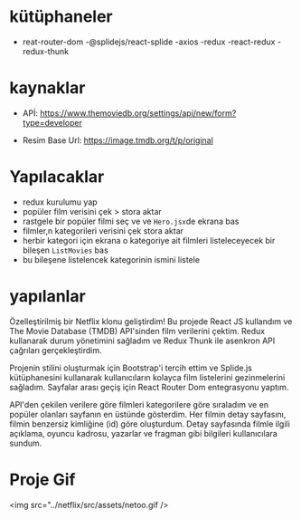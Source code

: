 # kütüphaneler

- reat-router-dom
  -@splidejs/react-splide
  -axios
  -redux
  -react-redux
  -redux-thunk

# kaynaklar

- APİ:
  https://www.themoviedb.org/settings/api/new/form?type=developer

- Resim Base Url: https://image.tmdb.org/t/p/original

# Yapılacaklar

- redux kurulumu yap
- popüler film verisini çek > stora aktar
- rastgele bir popüler filmi seç ve ve `Hero.jsx`de ekrana bas
- filmler,n kategorileri verisini çek stora aktar
- herbir kategori için ekrana o kategoriye ait filmleri listeleceyecek bir bileşen `ListMovies` bas
- bu bileşene listelencek kategorinin ismini listele

# yapılanlar

Özelleştirilmiş bir Netflix klonu geliştirdim! Bu projede React JS kullandım ve The Movie Database (TMDB) API'sinden film verilerini çektim. Redux kullanarak durum yönetimini sağladım ve Redux Thunk ile asenkron API çağrıları gerçekleştirdim.

Projenin stilini oluşturmak için Bootstrap'i tercih ettim ve Splide.js kütüphanesini kullanarak kullanıcıların kolayca film listelerini gezinmelerini sağladım. Sayfalar arası geçiş için React Router Dom entegrasyonu yaptım.

API'den çekilen verilere göre filmleri kategorilere göre sıraladım ve en popüler olanları sayfanın en üstünde gösterdim. Her filmin detay sayfasını, filmin benzersiz kimliğine (id) göre oluşturdum. Detay sayfasında filmle ilgili açıklama, oyuncu kadrosu, yazarlar ve fragman gibi bilgileri kullanıcılara sundum.

<h1>Proje Gif</h1>

<img src="../netflix/src/assets/netoo.gif />
